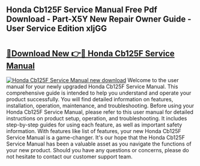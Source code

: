 ## Honda Cb125F Service Manual Free Pdf Download - Part-X5Y New Repair Owner Guide - User Service Edition xIjGG

# <h2><a href="http://cf29602.oget.top/?id=Honda+Cb125F+Service+Manual">🔗Download New 👉🔴 Honda Cb125F Service Manual</a></h2>

[![Honda Cb125F Service Manual new download](https://i.imgur.com/5g1atiW.png)](http://cf29602.oget.top/?id=Honda+Cb125F+Service+Manual)
Welcome to the user manual for your newly upgraded Honda Cb125F Service Manual. This comprehensive guide is intended to help you understand and operate your product successfully. You will find detailed information on features, installation, operation, maintenance, and troubleshooting. Before using your Honda Cb125F Service Manual, please refer to this user manual for detailed instructions on product setup, operation, and troubleshooting. It includes step-by-step guides for using each feature, as well as important safety information. With features like list of features, your new Honda Cb125F Service Manual is a game-changer. It's our hope that the Honda Cb125F Service Manual has been a valuable asset as you navigate the functions of your new product. Should you have any questions or concerns, please do not hesitate to contact our customer support team.
